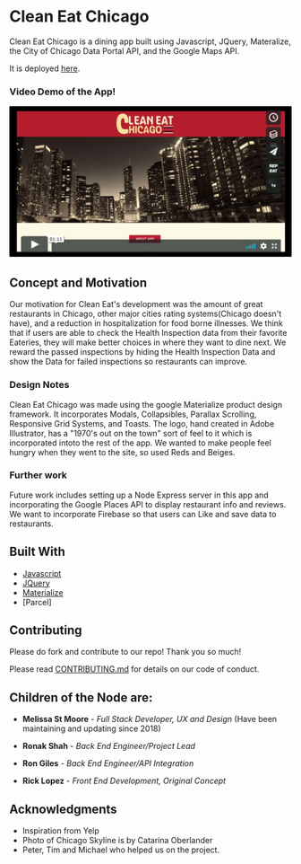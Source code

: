 # Clean Eat Chicago

Clean Eat Chicago is a dining app built using Javascript, JQuery, Materalize, the City of Chicago Data Portal API, and the Google Maps API. 

It is deployed [here](https://melissaintrees.github.io/CleanEatChicago/).

### Video Demo of the App!

[![CleanEatChicago](/screenshots/demo_video_cover.png)](https://vimeo.com/263433146 "Clean Eat Chicago Demo - Click to Watch!")

## Concept and Motivation

Our motivation for Clean Eat's development was the amount of great restaurants in Chicago, other major cities rating systems(Chicago doesn't have), and a reduction in hospitalization for food borne illnesses. We think that if users are able to check the Health Inspection data from their favorite Eateries, they will make better choices in where they want to dine next. We reward the passed inspections by hiding the Health Inspection Data and show the Data for failed inspections so restaurants can improve. 

### Design Notes

Clean Eat Chicago was made using the google Materialize product design framework. It incorporates Modals, Collapsibles, Parallax Scrolling, Responsive Grid Systems, and Toasts. The logo, hand created in Adobe Illustrator, has a "1970's out on the town" sort of feel to it which is incorporated intoto the rest of the app.  We wanted to make people feel hungry when they went to the site, so used Reds and Beiges.

### Further work

Future work includes setting up a Node Express server in this app and incorporating the Google Places API to display restaurant info and reviews. We want to incorporate Firebase so that users can Like and save data to restaurants.

## Built With

* [Javascript](https://www.javascript.com/)
* [JQuery](http://jquery.com/)
* [Materialize](http://materializecss.com/)
* [Parcel]

## Contributing
Please do fork and contribute to our repo! Thank you so much!

Please read [CONTRIBUTING.md](https://www.contributor-covenant.org/version/1/4/code-of-conduct.html) for details on our code of conduct.

## Children of the Node are:

* **Melissa St Moore** - *Full Stack Developer, UX and Design* (Have been maintaining and updating since 2018)

* **Ronak Shah** - *Back End Engineer/Project Lead* 
* **Ron Giles** - *Back End Engineer/API Integration* 
* **Rick Lopez** - *Front End Development, Original Concept* 


## Acknowledgments

* Inspiration from Yelp
* Photo of Chicago Skyline is by Catarina Oberlander
* Peter, Tim and Michael who helped us on the project.
